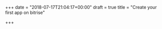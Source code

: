 +++
date = "2018-07-17T21:04:17+00:00"
draft = true
title = "Create your first app on bitrise"

+++
